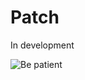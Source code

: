 # Patch

In development

![Be patient][be-patient]

[be-patient]: https://media.giphy.com/media/xT9KVmZwJl7fnigeAg/giphy.gif
